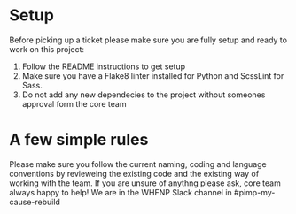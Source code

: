 # Setup
Before picking up a ticket please make sure you are fully setup and ready to work on this project:
1. Follow the README instructions to get setup
2. Make sure you have a Flake8 linter installed for Python and ScssLint for Sass.
3. Do not add any new dependecies to the project without someones approval form the core team

# A few simple rules
Please make sure you follow the current naming, coding and language conventions by revieweing the existing code and the existing way of working with the team.
If you are unsure of anythng please ask, core team always happy to help! 
We are in the WHFNP Slack channel in #pimp-my-cause-rebuild
